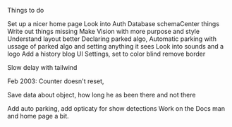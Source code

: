 Things to do

Set up a nicer home page
Look into Auth
Database schemaCenter things
Write out things missing
Make Vision with more purpose and style
Understand layout better
Declaring parked algo,
Automatic parking with ussage of parked algo and setting anything it sees
Look into sounds and a logo
Add a history blog
UI Settings, set to color blind
remove border

Slow delay with tailwind

Feb 2003:
Counter doesn't reset,

Save data about object, how long he as been there and not there

Add auto parking, add opticaty for show detections
Work on the Docs man and home page a bit.
